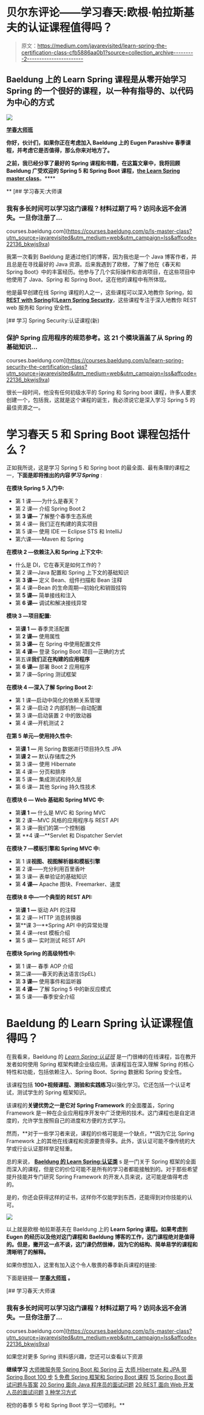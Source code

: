 # 贝尔东评论——学习春天:欧根·帕拉斯基夫的认证课程值得吗？

> 原文：<https://medium.com/javarevisited/learn-spring-the-certification-class-cfb5886aa0b1?source=collection_archive---------2----------------------->

## Baeldung 上的 Learn Spring 课程是从零开始学习 Spring 的一个很好的课程，以一种有指导的、以代码为中心的方式

[![](img/d4ae69ee65f616aec92693a2bdf62572.png)](https://courses.baeldung.com/p/ls-master-class?utm_source=javarevisited&utm_medium=web&utm_campaign=lss&affcode=22136_bkwjs9xa)

[**学春大师班**](https://courses.baeldung.com/p/ls-master-class?utm_source=javarevisited&utm_medium=web&utm_campaign=lss&affcode=22136_bkwjs9xa)

**你好，伙计们，如果你正在考虑加入 Baeldung 上的 Eugen Parashive 春季课程，并考虑它是否值得，那么你来对地方了。**

**之前，我已经分享了最好的 Spring 课程和书籍，在这篇文章中，我将回顾 Baeldung 广受欢迎的 Spring 5 和 Spring Boot 课程，[**the Learn Spring master class**](https://courses.baeldung.com/p/ls-master-class?utm_source=javarevisited&utm_medium=web&utm_campaign=lss&affcode=22136_bkwjs9xa)**。****

**[](https://courses.baeldung.com/p/ls-master-class?utm_source=javarevisited&utm_medium=web&utm_campaign=lss&affcode=22136_bkwjs9xa) [## 学习春天:大师课

### 我有多长时间可以学习这门课程？材料过期了吗？访问永远不会消失。一旦你注册了…

courses.baeldung.com](https://courses.baeldung.com/p/ls-master-class?utm_source=javarevisited&utm_medium=web&utm_campaign=lss&affcode=22136_bkwjs9xa) 

我第一次看到 Baeldung 是通过他们的博客，因为我也是一个 Java 博客作者，并且总是在寻找最好的 Java 资源。后来我遇到了欧根，了解了他在《春天和 Spring Boot》中的丰富经历。他参与了几个实际操作和咨询项目，在这些项目中他使用了 Java、Spring 和 Spring Boot，这在他的课程中有所体现。

他是最早创建在线 Spring 课程的人之一，这些课程可以深入地教你 Spring，如[**REST with Spring**](http://www.baeldung.com/rest-with-spring-course?utm_source=javarevisited&utm_medium=web&utm_campaign=rws&affcode=22136_bkwjs9xa)和[**Learn Spring Security**](https://courses.baeldung.com/p/learn-spring-security-the-certification-class?utm_source=javarevisited&utm_medium=web&utm_campaign=lss&affcode=22136_bkwjs9xa)，这些课程专注于深入地教你 REST web 服务和 Spring 安全性。

[](https://courses.baeldung.com/p/learn-spring-security-the-certification-class?utm_source=javarevisited&utm_medium=web&utm_campaign=lss&affcode=22136_bkwjs9xa) [## 学习 Spring Security:认证课程(新)

### 保护 Spring 应用程序的规范参考。这 21 个模块涵盖了从 Spring 的基础知识…

courses.baeldung.com](https://courses.baeldung.com/p/learn-spring-security-the-certification-class?utm_source=javarevisited&utm_medium=web&utm_campaign=lss&affcode=22136_bkwjs9xa) 

很长一段时间，他没有任何初级水平的 Spring 和 Spring boot 课程，许多人要求创建一个，包括我，这就是这个课程的诞生，我必须说它是深入学习 Spring 5 的最佳资源之一。

# 学习春天 5 和 Spring Boot 课程包括什么？

正如我所说，这是学习 Spring 5 和 Spring boot 的最全面、最有条理的课程之一，**下面是即将推出的内容*学习 Spring*** :

**在模块 Spring 5 入门中:**

*   第 1 课——为什么是春天？
*   第 2 课— 介绍 Spring Boot 2
*   第 **3 课—** 了解整个春季生态系统
*   第 4 课— 我们正在构建的真实项目
*   第 5 课— 使用 IDE — Eclipse STS 和 IntelliJ
*   第六课——Maven 和 Spring

**在模块 2 —依赖注入和 Spring 上下文中:**

*   什么是 DI，它在春天是如何工作的？
*   第 2 课—Java 配置和 Spring 上下文的基础知识
*   第 **3 课—** 定义 Bean、组件扫描和 Bean 注释
*   第 4 课—Bean 的生命周期—初始化和销毁挂钩
*   第 **5 课—** 简单接线和注入
*   第 **6 课—** 调试和解决接线异常

**模块 3 —项目配置:**

*   第**课 1 —** 春季灵活配置
*   第 **2 课—** 使用属性
*   第 **3 课—** 在 Spring 中使用配置文件
*   第 **4 课—** 登录 Spring Boot 项目—正确的方式
*   第五课**我们正在构建的应用程序**
*   第 **6 课—** 部署 Boot 2 应用程序
*   第 7 课—Spring 测试框架

**在模块 4 —深入了解 Spring Boot 2:**

*   第 1 课—启动中简化的依赖关系管理
*   第 2 课—启动 2 内部机制—自动配置
*   第 3 课—启动装置 2 中的致动器
*   第 4 课—开机测试 2

**在第 5 单元—使用持久性中:**

*   第**课 1 —** 用 Spring 数据进行项目持久性 JPA
*   第**课 2 —** 默认存储库之外
*   第 3 课— 使用 Hibernate
*   第 4 课— 分页和排序
*   第 5 课— 集成测试和持久层
*   第 6 课— 其他 Spring 持久性技术

**在模块 6 — Web 基础和 Spring MVC 中:**

*   第**课 1 —** 什么是 MVC 和 Spring MVC
*   第 2 课—MVC 风格的应用程序与 REST API
*   第 3 课—我们的第一个控制器
*   第 **4 课—**Servlet 和 Dispatcher Servlet

**在模块 7 —模板引擎和 Spring MVC 中:**

*   第 1 课**视图、视图解析器和模板引擎**
*   第 2 课——充分利用百里香叶
*   第 3 课— 表单验证的基础知识
*   第 **4 课—** Apache 图块、Freemarker、速度

**在模块 8 中—一个典型的 REST API:**

*   第**课 1 —** 驱动 API 的注释
*   第 2 课— HTTP 消息转换器
*   第**课 3—**Spring API 中的异常处理
*   第 4 课—rest 模板介绍
*   第 5 课— 实时测试 REST API

**在模块 Spring 的高级特性中:**

*   第 1 课— 春季 AOP 介绍
*   第二课——春天的表达语言(SpEL)
*   第 **3 课—** 使用事件和监听器
*   第 **4 课—** 了解 Spring 5 中的新反应模式
*   第 5 课——春季安全介绍

# Baeldung 的 Learn Spring 认证课程值得吗？

在我看来，Baeldung 的 [*Learn Spring:认证班*](https://courses.baeldung.com/p/ls-master-class?utm_source=javarevisited&utm_medium=web&utm_campaign=lss&affcode=22136_bkwjs9xa) 是一门很棒的在线课程，旨在教开发者如何使用 Spring 框架构建企业级应用。该课程旨在深入理解 Spring 的核心特性和功能，包括依赖注入、Spring Boot、Spring 数据和 Spring 安全性。

该课程包括 **100+视频课程、测验和实践练习**以强化学习。它还包括一个认证考试，测试学生的 Spring 框架知识。

该课程的**关键优势之一是它对 Spring Framework** 的全面覆盖，Spring Framework 是一种在企业应用程序开发中广泛使用的技术。这门课程也是自定进度的，允许学生按照自己的进度和方便的方式学习。

然而，**对于一些学习者来说，课程的价格可能是一个缺点，**因为它比 Spring Framework 上的其他在线课程和资源要贵得多。此外，该认证可能不像传统的大学或行业认证那样举足轻重。

总的来说， [**Baeldung 的 Learn Spring:认证类**](https://courses.baeldung.com/p/ls-master-class?utm_source=javarevisited&utm_medium=web&utm_campaign=lss&affcode=22136_bkwjs9xa) s 是一门关于 Spring 框架的全面而深入的课程，但是它的价位可能不是所有的学习者都能接触到的。对于那些希望提升技能并专门研究 Spring Framework 的开发人员来说，这可能是值得考虑的。

是的，你还会获得这样的证书，这样你不仅能学到东西，还能得到对你技能的认可。

[![](img/3ca1fbea34b6da93b759a347ecc9a0d3.png)](https://www.baeldung.com/learn-spring-course?affcode=22136_bkwjs9xa)

以上就是欧根·帕拉斯基夫在 Baeldung 上的 **Learn Spring 课程。如果考虑到 Eugen 的经历以及他对这门课程和 Baeldung 博客的工作，这门课程绝对是值得的。但是，撇开这一点不谈，这门课仍然很棒，因为它的结构、简单易学的课程和清晰明了的解释。**

如果你想加入，这里有加入这个令人敬畏的春季新兵课程的链接:

下面是链接— [**学春大师班**](https://courses.baeldung.com/p/ls-master-class?utm_source=javarevisited&utm_medium=web&utm_campaign=lss&affcode=22136_bkwjs9xa) **。**

[](https://courses.baeldung.com/p/ls-master-class?utm_source=javarevisited&utm_medium=web&utm_campaign=lss&affcode=22136_bkwjs9xa) [## 学习春天:大师课

### 我有多长时间可以学习这门课程？材料过期了吗？访问永远不会消失。一旦你注册了…

courses.baeldung.com](https://courses.baeldung.com/p/ls-master-class?utm_source=javarevisited&utm_medium=web&utm_campaign=lss&affcode=22136_bkwjs9xa) 

如果您对更多 Spring 资料感兴趣，您还可以查看以下资源

**继续学习**
[大师微服务带 Spring Boot 和 Spring 云](https://javarevisited.blogspot.sg/2018/02/top-5-spring-microservices-courses-with-spring-boot-and-spring-cloud.html#axzz5Cz1R4cHw)
[大师 Hibernate 和 JPA 带 Spring Boot 100 步](http://javarevisited.blogspot.sg/2018/01/top-5-hibernate-and-jpa-courses-for-java-programmers-learn-online.html)
[5 免费 Spring 框架和 Spring Boot 课程](http://www.java67.com/2017/11/top-5-free-core-spring-mvc-courses-learn-online.html)
[15 Spring Boot 面试问题与答案](http://www.java67.com/2018/06/top-15-spring-boot-interview-questions-answers-java-jee-programmers.html)
[20 Spring 面向 Java 程序员的面试问题](https://javarevisited.blogspot.com/2018/11/top-20-spring-mvc-interview-questions-answers-for-java-developers.html)
[20 REST 面向 Web 开发人员的面试问题](https://javarevisited.blogspot.com/2018/02/top-20-spring-rest-interview-questions-answers-java.html#axzz57Kv4wGXe)
[3 种学习方式](https://javarevisited.blogspot.com/2018/01/how-to-learn-spring-core-spring-mvc-boot-security-framework.html)

祝你的春季 5 号和 Spring Boot 学习一切顺利。**